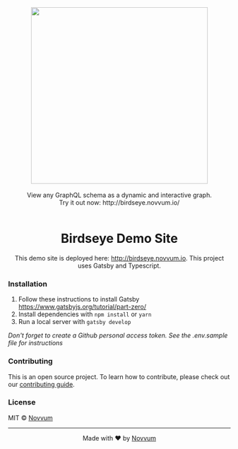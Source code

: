 <div align="center"><img src="https://i.imgur.com/JBBZ9Yn.png" width="400"></br></br>
View any GraphQL schema as a dynamic and interactive graph.</br>
Try it out now: http://birdseye.novvum.io/</br></br>

# Birdseye Demo Site

This demo site is deployed here: http://birdseye.novvum.io. This project uses Gatsby and Typescript.

</div>

### Installation

1. Follow these instructions to install Gatsby https://www.gatsbyjs.org/tutorial/part-zero/
2. Install dependencies with
   `npm install` or `yarn`
3. Run a local server with
   `gatsby develop`

_Don't forget to create a Github personal access token. See the .env.sample file for instructions_

### Contributing

This is an open source project. To learn how to contribute, please check out our [contributing guide](../CONTRIBUTING.md#contributing-guide).

### License

MIT © [Novvum](https://github.com/novvum)

---

<p align="center">Made with ❤️ by <a href="https://www.novvum.io">Novvum</a></p>
